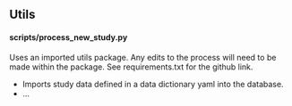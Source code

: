 ## Utils


#### scripts/process_new_study.py
Uses an imported utils package. Any edits to the process will need to be made
within the package. See requirements.txt for the github link.
* Imports study data defined in a data dictionary yaml into the database.
* ...
